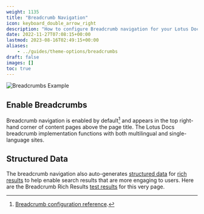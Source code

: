 ```yaml
---
weight: 1135
title: "Breadcrumb Navigation"
icon: keyboard_double_arrow_right
description: "How to configure Breadcrumb navigation for your Lotus Docs site."
date: 2022-11-27T07:08:15+00:00
lastmod: 2023-08-16T02:49:15+00:00
aliases:
    - ../guides/theme-options/breadcrumbs
draft: false
images: []
toc: true
---
```


![Breadcrumbs Example](https://res.cloudinary.com/lotuslabs/image/upload/v1691774615/Lotus%20Docs/images/breadcrumbs_gf71ht.svg)

## Enable Breadcrumbs

Breadcrumb navigation is enabled by default[^1] and appears in the top right-hand corner of content pages above the page title. The Lotus Docs breadcrumb implementation functions with both multilingual and single-language sites.

## Structured Data

The breadcrumb navigation also auto-generates [structured data](https://developers.google.com/search/docs/appearance/structured-data/intro-structured-data) for [rich results](https://developers.google.com/search/docs/data-types/breadcrumb) to help enable search results that are more engaging to users. Here are the Breadcrumb Rich Results [test results](https://search.google.com/test/rich-results/result?id=Di10MqNNX6Fw8oAUrqRXQA) for this very page.

[^1]: [Breadcrumb configuration reference](/docs/reference/configuration/#ui-options).